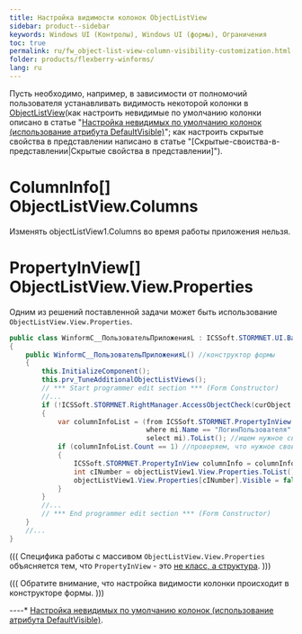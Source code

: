 ```yaml
---
title: Настройка видимости колонок ObjectListView
sidebar: product--sidebar
keywords: Windows UI (Контролы), Windows UI (формы), Ограничения
toc: true
permalink: ru/fw_object-list-view-column-visibility-customization.html
folder: products/flexberry-winforms/
lang: ru
---
```

Пусть необходимо, например, в зависимости от полномочий пользователя устанавливать видимость некоторой колонки в [ObjectListView](object-list-view.html)(как настроить невидимые по умолчанию колонки описано в статье "[Настройка невидимых по умолчанию колонок (использование атрибута DefaultVisible)](прикладные-системы_Настроика-невидимых-по-умолчанию-колонок-использование-атрибута--default-visible.html)"; как настроить скрытые свойства в представлении написано в статье "[Скрытые-своиства-в-представлении|Скрытые свойства в представлении]").

# ColumnInfo[] ObjectListView.Columns
Изменять objectListView1.Columns во время работы приложения нельзя.

# PropertyInView[] ObjectListView.View.Properties
Одним из решений поставленной задачи может быть использование `ObjectListView.View.Properties`.
```cs
public class WinformC__ПользовательПриложенияL : ICSSoft.STORMNET.UI.BaseWinListStandard, IIS.TryAccessSystem.DPDIC__ПользовательПриложенияL
{
	public WinformC__ПользовательПриложенияL() //конструктор формы
	{
		this.InitializeComponent();
		this.prv_TuneAdditionalObjectListViews();
		// *** Start programmer edit section *** (Form Constructor)
		//...
		if (!ICSSoft.STORMNET.RightManager.AccessObjectCheck(curObject, "Update", false)) //проверяем полномочия пользователя
		{
			var columnInfoList = (from ICSSoft.STORMNET.PropertyInView mi in objectListView1.View.Properties
								  where mi.Name == "ЛогинПользователя"
								  select mi).ToList(); //ищем нужное свойство
			if (columnInfoList.Count == 1) //проверяем, что нужное свойство найдено
			{
				ICSSoft.STORMNET.PropertyInView columnInfo = columnInfoList[0];
				int cINumber = objectListView1.View.Properties.ToList().IndexOf(columnInfo);
				objectListView1.View.Properties[cINumber].Visible = false; //устанавливаем Visible в false
			}
		}
		//...
		// *** End programmer edit section *** (Form Constructor)
	}
	//...
}
```


(((
<msg type=note>Специфика работы с массивом `ObjectListView.View.Properties` объясняется тем, что `PropertyInView` - это [не класс, а структура](http://generally.wordpress.com/2007/06/21/c-list-of-struct/).</msg>
)))


(((
<msg type=important>Обратите внимание, что настройка видимости колонки происходит в конструкторе формы.</msg>
)))

----* [Настройка невидимых по умолчанию колонок (использование атрибута DefaultVisible)](прикладные-системы_Настроика-невидимых-по-умолчанию-колонок-использование-атрибута--default-visible.html).